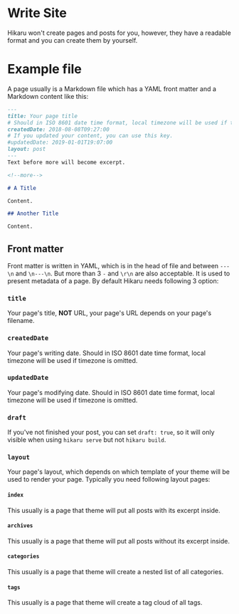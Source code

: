 Write Site
==========

Hikaru won't create pages and posts for you, however, they have a readable format and you can create them by yourself.

# Example file

A page usually is a Markdown file which has a YAML front matter and a Markdown content like this:

```markdown
---
title: Your page title
# Should in ISO 8601 date time format, local timezone will be used if timezone is omitted.
createdDate: 2018-08-08T09:27:00
# If you updated your content, you can use this key.
#updatedDate: 2019-01-01T19:07:00
layout: post
---
Text before more will become excerpt.

<!--more-->

# A Title

Content.

## Another Title

Content.
```

## Front matter

Front matter is written in YAML, which is in the head of file and between `---\n` and `\n---\n`. But more than 3 `-` and `\r\n` are also acceptable. It is used to present metadata of a page. By default Hikaru needs following 3 option:

### `title`

Your page's title, **NOT** URL, your page's URL depends on your page's filename.

### `createdDate`

Your page's writing date. Should in ISO 8601 date time format, local timezone will be used if timezone is omitted.

### `updatedDate`

Your page's modifying date. Should in ISO 8601 date time format, local timezone will be used if timezone is omitted.

### `draft`

If you've not finished your post, you can set `draft: true`, so it will only visible when using `hikaru serve` but not `hikaru build`.

### `layout`

Your page's layout, which depends on which template of your theme will be used to render your page. Typically you need following layout pages:

#### `index`

This usually is a page that theme will put all posts with its excerpt inside.

#### `archives`

This usually is a page that theme will put all posts without its excerpt inside.

#### `categories`

This usually is a page that theme will create a nested list of all categories.

#### `tags`

This usually is a page that theme will create a tag cloud of all tags.
